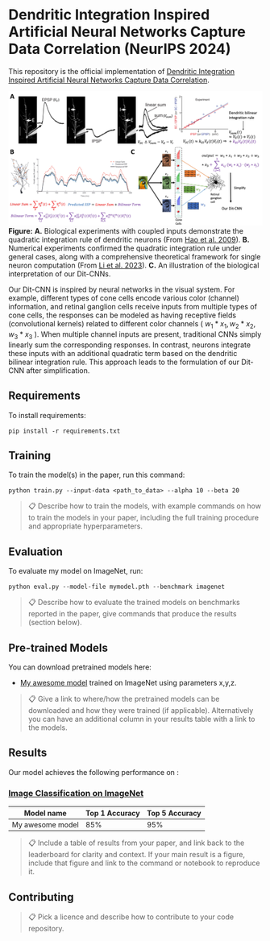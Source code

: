 # Dendritic Integration Inspired Artificial Neural Networks Capture Data Correlation (NeurIPS 2024)

This repository is the official implementation of [Dendritic Integration Inspired Artificial Neural Networks Capture Data Correlation](https://arxiv.org/abs/2030.12345). 

![](/img/Dit_CNN.jpeg)
**Figure:** **A.** Biological experiments with coupled inputs demonstrate the quadratic integration rule of
dendritic neurons (From [Hao et al. 2009](https://www.pnas.org/doi/abs/10.1073/pnas.0912022106)). __B.__ Numerical experiments confirmed the quadratic integration rule under general
cases, along with a comprehensive theoretical framework for single neuron computation (From [Li et al. 2023](https://onlinelibrary.wiley.com/doi/abs/10.1002/cpa.22020)). **C.**
An illustration of the biological interpretation of our Dit-CNNs.

Our Dit-CNN is inspired by neural networks in the visual system. For example, different types of cone cells encode various color (channel) information, and retinal ganglion cells receive inputs from multiple types of cone cells, the responses can be modeled as having receptive fields (convolutional kernels) related to different color channels ( $w_1 * x_1, w_2 * x_2, w_3 * x_3$ ). When multiple channel inputs are present, traditional CNNs simply linearly sum the corresponding responses. In contrast, neurons integrate these inputs with an additional quadratic term based on the dendritic bilinear integration rule. This approach leads to the formulation of our Dit-CNN after simplification. 

## Requirements

To install requirements:

```setup
pip install -r requirements.txt
```

## Training

To train the model(s) in the paper, run this command:

```train
python train.py --input-data <path_to_data> --alpha 10 --beta 20
```

>📋  Describe how to train the models, with example commands on how to train the models in your paper, including the full training procedure and appropriate hyperparameters.

## Evaluation

To evaluate my model on ImageNet, run:

```eval
python eval.py --model-file mymodel.pth --benchmark imagenet
```

>📋  Describe how to evaluate the trained models on benchmarks reported in the paper, give commands that produce the results (section below).

## Pre-trained Models

You can download pretrained models here:

- [My awesome model](https://drive.google.com/mymodel.pth) trained on ImageNet using parameters x,y,z. 

>📋  Give a link to where/how the pretrained models can be downloaded and how they were trained (if applicable).  Alternatively you can have an additional column in your results table with a link to the models.

## Results

Our model achieves the following performance on :

### [Image Classification on ImageNet](https://paperswithcode.com/sota/image-classification-on-imagenet)

| Model name         | Top 1 Accuracy  | Top 5 Accuracy |
| ------------------ |---------------- | -------------- |
| My awesome model   |     85%         |      95%       |

>📋  Include a table of results from your paper, and link back to the leaderboard for clarity and context. If your main result is a figure, include that figure and link to the command or notebook to reproduce it. 


## Contributing

>📋  Pick a licence and describe how to contribute to your code repository. 
